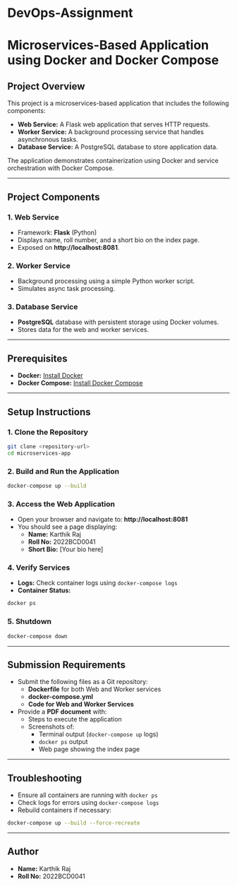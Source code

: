 # DevOps-Assignment
# Microservices-Based Application using Docker and Docker Compose

## Project Overview
This project is a microservices-based application that includes the following components:
- **Web Service:** A Flask web application that serves HTTP requests.
- **Worker Service:** A background processing service that handles asynchronous tasks.
- **Database Service:** A PostgreSQL database to store application data.

The application demonstrates containerization using Docker and service orchestration with Docker Compose.

---

## Project Components
### 1. Web Service
- Framework: **Flask** (Python)
- Displays name, roll number, and a short bio on the index page.
- Exposed on **http://localhost:8081**.

### 2. Worker Service
- Background processing using a simple Python worker script.
- Simulates async task processing.

### 3. Database Service
- **PostgreSQL** database with persistent storage using Docker volumes.
- Stores data for the web and worker services.

---

## Prerequisites
- **Docker:** [Install Docker](https://docs.docker.com/get-docker/)
- **Docker Compose:** [Install Docker Compose](https://docs.docker.com/compose/install/)

---

## Setup Instructions

### 1. Clone the Repository
```bash
git clone <repository-url>
cd microservices-app
```

### 2. Build and Run the Application
```bash
docker-compose up --build
```

### 3. Access the Web Application
- Open your browser and navigate to: **http://localhost:8081**
- You should see a page displaying:
  - **Name:** Karthik Raj
  - **Roll No:** 2022BCD0041
  - **Short Bio:** [Your bio here]

### 4. Verify Services
- **Logs:** Check container logs using `docker-compose logs`
- **Container Status:**
```bash
docker ps
```

### 5. Shutdown
```bash
docker-compose down
```

---

## Submission Requirements
- Submit the following files as a Git repository:
  - **Dockerfile** for both Web and Worker services
  - **docker-compose.yml**
  - **Code for Web and Worker Services**
- Provide a **PDF document** with:
  - Steps to execute the application
  - Screenshots of:
    - Terminal output (`docker-compose up` logs)
    - `docker ps` output
    - Web page showing the index page

---

## Troubleshooting
- Ensure all containers are running with `docker ps`
- Check logs for errors using `docker-compose logs`
- Rebuild containers if necessary:
```bash
docker-compose up --build --force-recreate
```

---

## Author
- **Name:** Karthik Raj
- **Roll No:** 2022BCD0041
